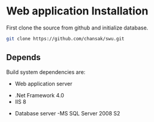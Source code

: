 # Web application Installation

First clone the source from github and initialize database.

```bash
git clone https://github.com/chansak/swu.git
```
## 

## Depends

Build system dependencies are:

 * Web application server
  - .Net Framework 4.0 
  - IIS 8

 * Database server
  -MS SQL Server 2008 S2
